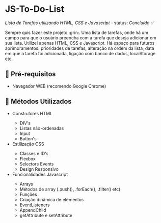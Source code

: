 # JS-To-Do-List
_Lista de Tarefas utilizando HTML, CSS e Javascript_ - status: _Concluído_ 	:white_check_mark:
<p>Sempre quis fazer este projeto :grin:. Uma lista de tarefas, onde há um campo para que o usuário preencha com a tarefa que deseja
adicionar em sua lista. Utilizei apenas HTML, CSS e Javascript. Há espaço para futuros aprimoramentos: prioridades de tarefas, alteração na ordem da lista, 
data em que a tarefa foi adicionada, ligação com banco de dados, localStorage etc.</p>

## :memo: Pré-requisitos
<ul>
  <li>Navegador WEB (recomendo Google Chrome)</li>
</ul>

## :wrench: Métodos Utilizados
<ul>
  <li>Construtores HTML</li>
    <ul>
      <li>DIV's</li>
      <li>Listas não-ordenadas</li>
      <li>Input</li>
      <li>Button's</li>
    </ul>
  <li>Estilização CSS</li>
    <ul>
      <li>Classes e ID's</li>
      <li>Flexbox</li>
      <li>Selectors Events</li>
      <li>Design Responsivo</li>
    </ul>
  <li>Funcionalidades Javascript</li>
    <ul>
      <li>Arrays</li>
      <li>Métodos de array (.push(), .forEach(), .filter() etc)</li>
      <li>Funções</li>
      <li>Criação dinâmica de elementos</li>
      <li>EventListeners</li>
      <li>AppendChild</li>
      <li>getAttribute e setAttribute</li>
    </ul>
</ul>
